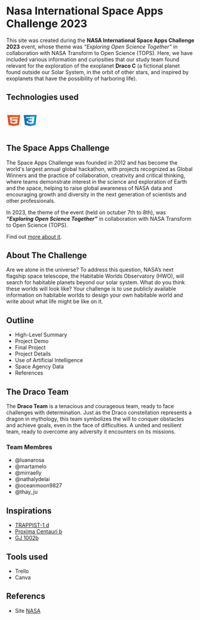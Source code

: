 # Nasa International Space Apps Challenge 2023

This site was created during the **NASA International Space Apps Challenge 2023** event, whose theme was *“Exploring Open Science Together”* in collaboration with NASA Transform to Open Science (TOPS). Here, we have included various information and curiosities that our study team found relevant for the exploration of the exoplanet **Draco C** (a fictional planet found outside our Solar System, in the orbit of other stars, and inspired by exoplanets that have the possibility of harboring life).

## Technologies used

<div style="display: inline_block"><br>
  <img align="center" alt="Mirra-HTML" height="30" width="40" src="https://raw.githubusercontent.com/devicons/devicon/master/icons/html5/html5-original.svg">
  <img align="center" alt="Mirra-CSS" height="30" width="40" src="https://raw.githubusercontent.com/devicons/devicon/master/icons/css3/css3-original.svg">
   <!-- <img align="center" alt="Mirra-Js" height="30" width="40" src="https://raw.githubusercontent.com/devicons/devicon/master/icons/javascript/javascript-plain.svg"> -->
</div><br>


## The Space Apps Challenge 

The Space Apps Challenge was founded in 2012 and has become the world's largest annual global hackathon, with projects recognized as Global Winners and the practice of collaboration, creativity and critical thinking, where teams demonstrate interest in the science and exploration of Earth and the space, helping to raise global awareness of NASA data and encouraging growth and diversity in the next generation of scientists and other professionals.

In 2023, the theme of the event (held on octuber 7th to 8th), was ***“Exploring Open Science Together”*** in collaboration with NASA Transform to Open Science (TOPS).

Find out [more about it](https://www.youtube.com/watch?v=kWapt0DPwSg).

## About The Challenge 

Are we alone in the universe? To address this question, NASA’s next flagship space telescope, the Habitable Worlds Observatory (HWO), will search for habitable planets beyond our solar system. What do you think these worlds will look like? Your challenge is to use publicly available information on habitable worlds to design your own habitable world and write about what life might be like on it.

## Outline 

* High-Level Summary
* Project Demo
* Final Project
* Project Details
* Use of Artificial Intelligence
* Space Agency Data
* References

## The Draco Team

The **Draco Team** is a tenacious and courageous team, ready to face challenges with determination. Just as the Draco constellation represents a dragon in mythology, this team symbolizes the will to conquer obstacles and achieve goals, even in the face of difficulties. A united and resilient team, ready to overcome any adversity it encounters on its missions.

### Team Membres

* @luanarosa 
* @martamelo
* @mirraelly
* @nathalydelai
* @oceanmoon9827
* @thay_ju

## Inspirations

* [TRAPPIST-1 d](https://exoplanets.nasa.gov/exoplanet-catalog/5502/trappist-1-d/)
* [Proxima Centauri b](https://exoplanets.nasa.gov/exoplanet-catalog/7167/proxima-centauri-b/)
* [GJ 1002b](https://exoplanets.nasa.gov/exoplanet-catalog/8720/gj-1002-b/)

## Tools used

* Trello
* Canva


## Referencs

* Site [NASA](https://www.spaceappschallenge.org/)
